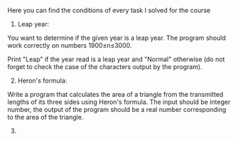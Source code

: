 Here you can find the conditions of every task I solved for the course

1) Leap year: 

You want to determine if the given year is a leap year.
The program should work correctly on numbers 1900≤n≤3000.

Print "Leap" if the year read is a leap year and "Normal" otherwise (do not forget to check the case of the characters output by the program).

2) Heron's formula:

Write a program that calculates the area of a triangle from the transmitted lengths of its three sides using Heron's formula. 
The input should be integer number, the output of the program should be a real number corresponding to the area of the triangle.

3) 
